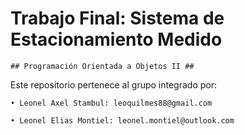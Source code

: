 # Trabajo Final: Sistema de Estacionamiento Medido #
    ## Programación Orientada a Objetos II ##

Este repositorio pertenece al grupo integrado por:

    • Leonel Axel Stambul: leoquilmes88@gmail.com
    
    • Leonel Elias Montiel: leonel.montiel@outlook.com
